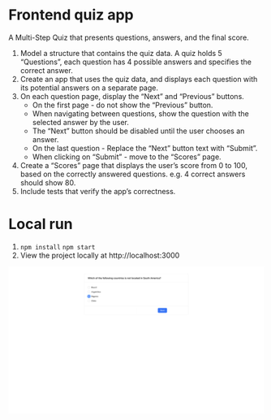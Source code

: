 # Frontend quiz app

A Multi-Step Quiz that presents questions, answers, and the final score.

1. Model a structure that contains the quiz data. A quiz holds 5 “Questions”, each
   question has 4 possible answers and specifies the correct answer.
2. Create an app that uses the quiz data, and displays each question with its
   potential answers on a separate page.
3. On each question page, display the “Next” and “Previous” buttons.
   - On the first page - do not show the “Previous” button.
   - When navigating between questions, show the question with the selected
     answer by the user.
   - The “Next” button should be disabled until the user chooses an answer.
   - On the last question - Replace the “Next” button text with “Submit”.
   - When clicking on “Submit” - move to the “Scores” page.
4. Create a “Scores” page that displays the user’s score from 0 to 100, based on
   the correctly answered questions. e.g. 4 correct answers should show 80.
5. Include tests that verify the app’s correctness.

# Local run

1. `npm install` `npm start`
2. View the project locally at http://localhost:3000

![image info](./pictures/screenshot.png)
